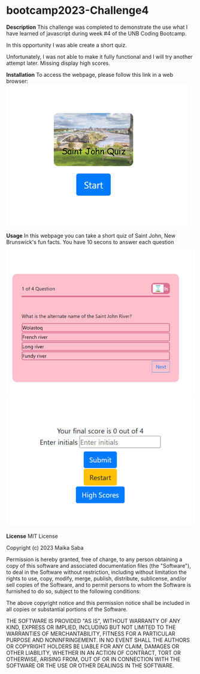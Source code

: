 # bootcamp2023-Challenge4

**Description**
This challenge was completed to demonstrate the use what I have learned of javascript during week #4 of the UNB Coding Bootcamp.

In this opportunity I was able create a short quiz.

Unfortunately, I was not able to make it fully functional and I will try another attempt later. Missing display high scores.

**Installation**
To access the webpage, please follow this link in a web browser:
![Alt text](image.png)

**Usage**
In this webpage you can take a short quiz of Saint John, New Brunswick's fun facts. You have 10 secons to answer each question

![Alt text](image-1.png)
![Alt text](image-2.png)

**License**
MIT License

Copyright (c) 2023 Maika Saba

Permission is hereby granted, free of charge, to any person obtaining a copy of this software and associated documentation files (the "Software"), to deal in the Software without restriction, including without limitation the rights to use, copy, modify, merge, publish, distribute, sublicense, and/or sell copies of the Software, and to permit persons to whom the Software is furnished to do so, subject to the following conditions:

The above copyright notice and this permission notice shall be included in all copies or substantial portions of the Software.

THE SOFTWARE IS PROVIDED "AS IS", WITHOUT WARRANTY OF ANY KIND, EXPRESS OR IMPLIED, INCLUDING BUT NOT LIMITED TO THE WARRANTIES OF MERCHANTABILITY, FITNESS FOR A PARTICULAR PURPOSE AND NONINFRINGEMENT. IN NO EVENT SHALL THE AUTHORS OR COPYRIGHT HOLDERS BE LIABLE FOR ANY CLAIM, DAMAGES OR OTHER LIABILITY, WHETHER IN AN ACTION OF CONTRACT, TORT OR OTHERWISE, ARISING FROM, OUT OF OR IN CONNECTION WITH THE SOFTWARE OR THE USE OR OTHER DEALINGS IN THE SOFTWARE.
